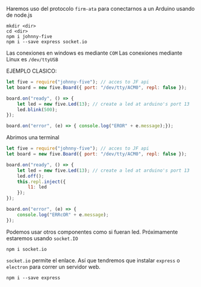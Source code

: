 Haremos uso del protocolo `firm-ata` para conectarnos a un Arduino usando de node.js

```
mkdir <dir>
cd <dir>
npm i johnny-five
npm i --save express socket.io
```


Las conexiones en windows es mediante `COM`
Las conexiones mediante Linux es `/dev/ttyUSB`

EJEMPLO CLASICO:

```js
let five = require("johnny-five"); // acces to JF api
let board = new five.Board({ port: "/dev/tty/ACM0", repl: false });

board.on("ready", () => {
	let led = new five.Led(13); // create a led at arduino's port 13
	led.blink(500);
});

board.on("error", (e) => { console.log("EROR" + e.message);});
```

Abrimos una terminal

```js
let five = require("johnny-five"); // acces to JF api
let board = new five.Board({ port: "/dev/tty/ACM0", repl: false });

board.on("ready", () => {
	let led = new five.Led(13); // create a led at arduino's port 13
	led.off();
	this.repl.inject({
		l1: led
	});
});

board.on("error", (e) => {
	console.log("ERRcOR" + e.message);
});
```

Podemos usar otros componentes como si fueran led.
Próximamente estaremos usando `socket.IO`

`npm i socket.io`

`socket.io` permite el enlace. Así que tendremos que instalar `express` o `electron` para correr un servidor web.

`npm i --save express`


